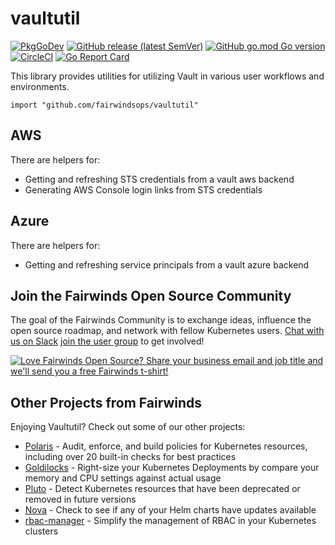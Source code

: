 # vaultutil

[![PkgGoDev][doc-image]][doc-link] [![GitHub release (latest SemVer)][release-image]][release-link] [![GitHub go.mod Go version][version-image]][version-link] [![CircleCI][circleci-image]][circleci-link] [![Go Report Card][goreport-image]][goreport-link]

[doc-image]: https://pkg.go.dev/badge/fairwindsops/vaultutil
[doc-link]: https://pkg.go.dev/github.com/fairwindsops/vaultutil

[version-image]: https://img.shields.io/github/go-mod/go-version/FairwindsOps/vaultutil
[version-link]: https://github.com/FairwindsOps/vaultutil

[release-image]: https://img.shields.io/github/v/release/FairwindsOps/vaultutil
[release-link]: https://github.com/FairwindsOps/vaultutil

[goreport-image]: https://goreportcard.com/badge/github.com/FairwindsOps/vaultutil
[goreport-link]: https://goreportcard.com/report/github.com/FairwindsOps/vaultutil

[circleci-image]: https://circleci.com/gh/FairwindsOps/vaultutil/tree/master.svg?style=svg
[circleci-link]: https://circleci.com/gh/FairwindsOps/vaultutil

This library provides utilities for utilizing Vault in various user workflows and environments.

```
import "github.com/fairwindsops/vaultutil"
```

## AWS

There are helpers for:

- Getting and refreshing STS credentials from a vault aws backend
- Generating AWS Console login links from STS credentials

## Azure

There are helpers for:

- Getting and refreshing service principals from a vault azure backend


<!-- Begin boilerplate -->
## Join the Fairwinds Open Source Community

The goal of the Fairwinds Community is to exchange ideas, influence the open source roadmap,
and network with fellow Kubernetes users.
[Chat with us on Slack](https://join.slack.com/t/fairwindscommunity/shared_invite/zt-e3c6vj4l-3lIH6dvKqzWII5fSSFDi1g)
[join the user group](https://www.fairwinds.com/open-source-software-user-group) to get involved!

<a href="https://www.fairwinds.com/t-shirt-offer?utm_source=vaultutil&utm_medium=vaultutil&utm_campaign=vaultutil-tshirt">
  <img src="https://www.fairwinds.com/hubfs/Doc_Banners/Fairwinds_OSS_User_Group_740x125_v6.png" alt="Love Fairwinds Open Source? Share your business email and job title and we'll send you a free Fairwinds t-shirt!" />
</a>

## Other Projects from Fairwinds

Enjoying Vaultutil? Check out some of our other projects:
* [Polaris](https://github.com/FairwindsOps/Polaris) - Audit, enforce, and build policies for Kubernetes resources, including over 20 built-in checks for best practices
* [Goldilocks](https://github.com/FairwindsOps/Goldilocks) - Right-size your Kubernetes Deployments by compare your memory and CPU settings against actual usage
* [Pluto](https://github.com/FairwindsOps/Pluto) - Detect Kubernetes resources that have been deprecated or removed in future versions
* [Nova](https://github.com/FairwindsOps/Nova) - Check to see if any of your Helm charts have updates available
* [rbac-manager](https://github.com/FairwindsOps/rbac-manager) - Simplify the management of RBAC in your Kubernetes clusters
